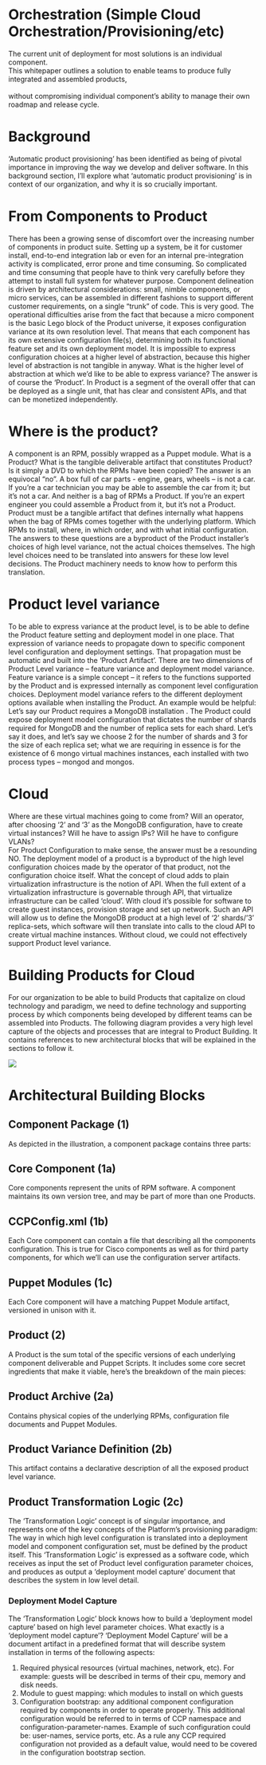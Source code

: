 Orchestration (Simple Cloud Orchestration/Provisioning/etc)
=============
The current unit of deployment for most solutions is an individual component.</br> 
This whitepaper outlines a solution to enable teams to produce fully integrated and assembled products,</br>  
without compromising individual component’s ability to manage their own roadmap and release cycle.</br> 

Background
============
‘Automatic product provisioning’ has been identified as being of pivotal importance in improving the way we develop and deliver software. In this background section, 
I’ll explore what ‘automatic product provisioning’ is in context of our organization, and why it is so crucially important. 

From Components to Product
============
There has been a growing sense of discomfort over the increasing number of components in product suite. Setting up a system, be it for customer install, end-to-end integration lab or even for an internal pre-integration activity is complicated, error prone and time consuming. 
So complicated and time consuming that people have to think very carefully before they attempt to install full system for whatever purpose. 
Component delineation is driven by architectural considerations: small, nimble components, or micro services, can be assembled in different fashions to support different customer requirements, 
on a single “trunk” of code. This is very good. 
The operational difficulties arise from the fact that because a micro component is the basic Lego block of the Product universe, 
it exposes configuration variance at its own resolution level. 
That means that each component has its own extensive configuration file(s), determining both its functional feature set and its own deployment model. 
It is impossible to express configuration choices at a higher level of abstraction, because this higher level of abstraction is not tangible in anyway.
What is the higher level of abstraction at which we’d like to be able to express variance? The answer is of course the ‘Product’. 
In Product is a segment of the overall offer that can be deployed as a single unit, that has clear and consistent APIs, and that can be monetized independently.

Where is the product?
============
A component is an RPM, possibly wrapped as a Puppet module. 
What is a Product? What is the tangible deliverable artifact that constitutes Product? Is it simply a DVD to which the RPMs have been copied? 
The answer is an equivocal “no”. A box full of car parts - engine, gears, wheels – is not a car. 
If you’re a car technician you may be able to assemble the car from it; but it’s not a car. 
And neither is a bag of RPMs a Product. If you’re an expert engineer you could assemble a Product from it, but it’s not a Product.
Product must be a tangible artifact that defines internally what happens when the bag of RPMs comes together with the underlying platform. 
Which RPMs to install, where, in which order, and with what initial configuration. The answers to these questions are a byproduct of the 
Product installer’s choices of high level variance, 
not the actual choices themselves. The high level choices need to be translated into answers for these low level decisions. 
The Product machinery needs to know how to perform this translation.

Product level variance
============
To be able to express variance at the product level, is to be able to define the Product feature setting and deployment model in one place. 
That expression of variance needs to propagate down to specific component level configuration and deployment settings. 
That propagation must be automatic and built into the ‘Product Artifact’.
There are two dimensions of Product Level variance – feature variance and deployment model variance. 
Feature variance is a simple concept – it refers to the functions supported by the Product and is expressed internally as component level configuration choices. 
Deployment model variance refers to the different deployment options available when installing the Product. An example would be helpful:
Let’s say our Product requires a MongoDB installation . 
The Product could expose deployment model configuration that dictates the number of shards required for MongoDB and the number of replica sets for each shard. 
Let’s say it does, and let’s say we choose 2 for the number of shards and 3 for the size of each replica set; 
what we are requiring in essence is for the existence of 6 mongo virtual machines instances, each installed with two process types – mongod and mongos.

Cloud
============
Where are these virtual machines going to come from? Will an operator, after choosing ‘2’ and ‘3’ as the MongoDB configuration, 
have to create virtual instances? Will he have to assign IPs? Will he have to configure VLANs?  
For Product Configuration to make sense, the answer must be a resounding NO.
The deployment model of a product is a byproduct of the high level configuration choices made by the operator of that product, not the configuration choice itself. 
What the concept of cloud adds to plain virtualization infrastructure is the notion of API. When the full extent of a virtualization infrastructure is governable through API, 
that virtualize infrastructure can be called ‘cloud’. 
With cloud it’s possible for software to create guest instances, provision storage and set up network. 
Such an API will allow us to define the MongoDB product at a high level of ‘2’ shards/’3’ replica-sets, 
which software will then translate into calls to the cloud API to create virtual machine instances. 
Without cloud, we could not effectively support Product level variance.

Building Products for Cloud
============
For our organization to be able to build Products that capitalize on cloud technology and paradigm, 
we need to define technology and supporting process by which components being developed by different teams can be assembled into Products. 
The following diagram provides a very high level capture of the objects and processes that are integral to Product Building. 
It contains references to new architectural blocks that will be explained in the sections to follow it.

<img src=https://github.com/foundation-runtime/orchestration/blob/master/images/Product_Deployment_Flowchart.png>

Architectural Building Blocks
============
<h2>Component Package (1)</h2>
As depicted in the illustration, a component package contains three parts:
<h2>Core Component (1a)</h2>
Core components represent the units of RPM software. A component maintains its own version tree, and may be part of more than one Products. 
<h2>CCPConfig.xml (1b)</h2>
Each Core component can contain a file that describing all the components configuration. 
This is true for Cisco components as well as for third party components, for which we’ll can use the configuration server artifacts. 
<h2>Puppet Modules (1c)</h2>
Each Core component will have a matching Puppet Module artifact, versioned in unison with it.  
<h2>Product (2)</h2> 
A Product is the sum total of the specific versions of each underlying component deliverable and Puppet Scripts. 
It includes some core secret ingredients that make it viable, here’s the breakdown of the main pieces:
<h2>Product Archive (2a)</h2>
Contains physical copies of the underlying RPMs, configuration file documents and Puppet Modules.
<h2>Product Variance Definition (2b)</h2>
This artifact contains a declarative description of all the exposed product level variance. 
<h2>Product Transformation Logic (2c)</h2>
The ‘Transformation Logic’ concept is of singular importance, and represents one of the key concepts of the Platform’s provisioning paradigm: 
The way in which high level configuration is translated into a deployment model and component configuration set, 
must be defined by the product itself. This ‘Transformation Logic’ is expressed as a software code, 
which receives as input the set of Product level configuration parameter choices, 
and produces as output a ‘deployment model capture’ document that describes the system in low level detail.
<h3>Deployment Model Capture</h3>

The ‘Transformation Logic’ block knows how to build a ‘deployment model capture’ based on high level parameter choices. What exactly is a ‘deployment model capture’?
‘Deployment Model Capture’ will be a document artifact in a predefined format that will describe system installation in terms of the following aspects:
<ol>
<li>Required physical resources (virtual machines, network, etc). For example: guests will be described in terms of their cpu, memory and disk needs.</li>
<li>Module to guest mapping:  which modules to install on which guests</li>
<li>Configuration bootstrap: any additional component configuration required by components in order to operate properly. This additional configuration would be referred to in terms of CCP namespace and configuration-parameter-names. Example of such configuration could be: user-names, service ports, etc. As a rule any CCP required configuration not provided as a default value, would need to be covered in the configuration bootstrap section.</li>
</ol>